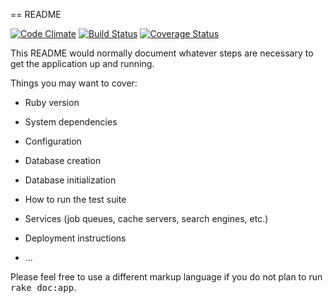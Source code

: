 == README

[![Code Climate](https://codeclimate.com/github/ulizko/new_flashcards/badges/gpa.svg)](https://codeclimate.com/github/ulizko/new_flashcards)
[![Build Status](https://travis-ci.org/ulizko/new_flashcards.svg?branch=master)](https://travis-ci.org/ulizko/new_flashcards)
[![Coverage Status](https://coveralls.io/repos/github/ulizko/new_flashcards/badge.svg)](https://coveralls.io/github/ulizko/new_flashcards)

This README would normally document whatever steps are necessary to get the
application up and running.

Things you may want to cover:

* Ruby version

* System dependencies

* Configuration

* Database creation

* Database initialization

* How to run the test suite

* Services (job queues, cache servers, search engines, etc.)

* Deployment instructions

* ...


Please feel free to use a different markup language if you do not plan to run
<tt>rake doc:app</tt>.
